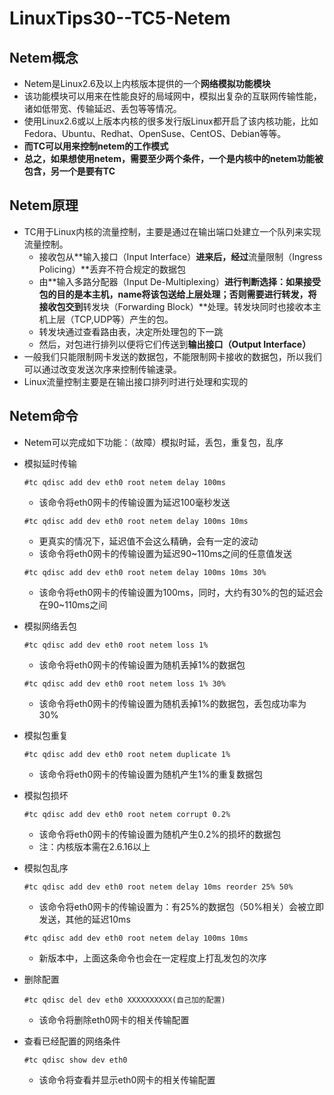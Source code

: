 # LinuxTips30--TC5-Netem

## Netem概念

+ Netem是Linux2.6及以上内核版本提供的一个**网络模拟功能模块**
+ 该功能模块可以用来在性能良好的局域网中，模拟出复杂的互联网传输性能，诸如低带宽、传输延迟、丢包等等情况。
+ 使用Linux2.6或以上版本内核的很多发行版Linux都开启了该内核功能，比如Fedora、Ubuntu、Redhat、OpenSuse、CentOS、Debian等等。
+ **而TC可以用来控制netem的工作模式**
+ **总之，如果想使用netem，需要至少两个条件，一个是内核中的netem功能被包含，另一个是要有TC**

## Netem原理

+ TC用于Linux内核的流量控制，主要是通过在输出端口处建立一个队列来实现流量控制。
  + 接收包从**输入接口（Input Interface）**进来后，经过**流量限制（Ingress Policing）**丢弃不符合规定的数据包
  + 由**输入多路分配器（Input De-Multiplexing）**进行判断选择：如果接受包的目的是本主机，name将该包送给上层处理；否则需要进行转发，将接收包交到**转发块（Forwarding Block）**处理。转发块同时也接收本主机上层（TCP,UDP等）产生的包。
  + 转发块通过查看路由表，决定所处理包的下一跳
  + 然后，对包进行排列以便将它们传送到**输出接口（Output Interface）**
+ 一般我们只能限制网卡发送的数据包，不能限制网卡接收的数据包，所以我们可以通过改变发送次序来控制传输速录。
+ Linux流量控制主要是在输出接口排列时进行处理和实现的

## Netem命令

+ Netem可以完成如下功能：（故障）模拟时延，丢包，重复包，乱序

+ 模拟延时传输

  ```shell
  #tc qdisc add dev eth0 root netem delay 100ms
  ```

  + 该命令将eth0网卡的传输设置为延迟100毫秒发送

  ```shell
  #tc qdisc add dev eth0 root netem delay 100ms 10ms
  ```

  + 更真实的情况下，延迟值不会这么精确，会有一定的波动
  + 该命令将eth0网卡的传输设置为延迟90~110ms之间的任意值发送

  ```shell
  #tc qdisc add dev eth0 root netem delay 100ms 10ms 30%
  ```

  + 该命令将eth0网卡的传输设置为100ms，同时，大约有30%的包的延迟会在90~110ms之间

+ 模拟网络丢包

  ```shell
  #tc qdisc add dev eth0 root netem loss 1%
  ```

  + 该命令将eth0网卡的传输设置为随机丢掉1%的数据包

  ```shell
  #tc qdisc add dev eth0 root netem loss 1% 30%
  ```

  + 该命令将eth0网卡的传输设置为随机丢掉1%的数据包，丢包成功率为30%

+ 模拟包重复

  ```shell
  #tc qdisc add dev eth0 root netem duplicate 1%
  ```

  + 该命令将eth0网卡的传输设置为随机产生1%的重复数据包

+ 模拟包损坏

  ```shell
  #tc qdisc add dev eth0 root netem corrupt 0.2%
  ```

  + 该命令将eth0网卡的传输设置为随机产生0.2%的损坏的数据包
  + 注：内核版本需在2.6.16以上

+ 模拟包乱序

  ```shell
  #tc qdisc add dev eth0 root netem delay 10ms reorder 25% 50%
  ```

  + 该命令将eth0网卡的传输设置为：有25%的数据包（50%相关）会被立即发送，其他的延迟10ms

  ```shell
  #tc qdisc add dev eth0 root netem delay 100ms 10ms
  ```

  + 新版本中，上面这条命令也会在一定程度上打乱发包的次序

+ 删除配置

  ```shell
  #tc qdisc del dev eth0 XXXXXXXXXX(自己加的配置)
  ```

  + 该命令将删除eth0网卡的相关传输配置

+ 查看已经配置的网络条件

  ```shell
  #tc qdisc show dev eth0
  ```

  + 该命令将查看并显示eth0网卡的相关传输配置